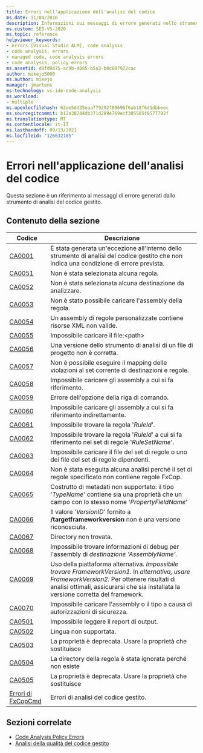```yaml
---
title: Errori nell'applicazione dell'analisi del codice
ms.date: 11/04/2016
description: Informazioni sui messaggi di errore generati nello strumento di analisi del codice gestito in Visual Studio. Visualizzare i codici di errore e le descrizioni corrispondenti.
ms.custom: SEO-VS-2020
ms.topic: reference
helpviewer_keywords:
- errors [Visual Studio ALM], code analysis
- code analysis, errors
- managed code, code analysis errors
- code analysis, policy errors
ms.assetid: d8fd9475-ac9b-4085-b5a3-b0c807922cac
author: mikejo5000
ms.author: mikejo
manager: jmartens
ms.technology: vs-ide-code-analysis
ms.workload:
- multiple
ms.openlocfilehash: 62ee5dd35eaa779292f89696f6ab18f6d1dbbeec
ms.sourcegitcommit: b12a38744db371d2894769ecf305585f9577792f
ms.translationtype: MT
ms.contentlocale: it-IT
ms.lasthandoff: 09/13/2021
ms.locfileid: "126632105"
---
```

# <a name="code-analysis-application-errors"></a>Errori nell'applicazione dell'analisi del codice

Questa sezione è un riferimento ai messaggi di errore generati dallo strumento di analisi del codice gestito.

## <a name="in-this-section"></a>Contenuto della sezione

|Codice|Descrizione|
|-|-|
|[CA0001](ca0001.md)|È stata generata un'eccezione all'interno dello strumento di analisi del codice gestito che non indica una condizione di errore prevista.|
|[CA0051](ca0051.md)|Non è stata selezionata alcuna regola.|
|[CA0052](ca0052.md)|Non è stata selezionata alcuna destinazione da analizzare.|
|[CA0053](ca0053.md)|Non è stato possibile caricare l'assembly della regola.|
|[CA0054](ca0054.md)|Un assembly di regole personalizzate contiene risorse XML non valide.|
|[CA0055](ca0055.md)|Impossibile caricare il file:\<path>|
|[CA0056](ca0056.md)|Una versione dello strumento di analisi di un file di progetto non è corretta.|
|[CA0057](ca0057.md)|Non è possibile eseguire il mapping delle violazioni al set corrente di destinazioni e regole.|
|[CA0058](ca0058.md)|Impossibile caricare gli assembly a cui si fa riferimento.|
|[CA0059](ca0059.md)|Errore dell'opzione della riga di comando.|
|[CA0060](ca0060.md)|Impossibile caricare gli assembly a cui si fa riferimento indirettamente.|
|[CA0061](ca0061.md)|Impossibile trovare la regola '*RuleId*'.|
|[CA0062](ca0062.md)|Impossibile trovare la regola '*RuleId*' a cui si fa riferimento nel set di regole '*RuleSetName*'.|
|[CA0063](ca0063.md)|Impossibile caricare il file del set di regole o uno dei file del set di regole dipendenti.|
|[CA0064](ca0064.md)|Non è stata eseguita alcuna analisi perché il set di regole specificato non contiene regole FxCop.|
|[CA0065](ca0065.md)|Costrutto di metadati non supportato: il tipo '*TypeName*' contiene sia una proprietà che un campo con lo stesso nome '*PropertyFieldName*'|
|[CA0066](ca0066.md)|Il valore '*VersionID*' fornito a **/targetframeworkversion** non è una versione riconosciuta.|
|[CA0067](ca0067.md)|Directory non trovata.|
|[CA0068](ca0068.md)|Impossibile trovare informazioni di debug per l'assembly di *destinazione 'AssemblyName'.*|
|[CA0069](ca0069.md)|Uso della piattaforma alternativa. *Impossibile trovare FrameworkVersion1.* In *alternativa, usare FrameworkVersion2.* Per ottenere risultati di analisi ottimali, assicurarsi che sia installata la versione corretta del framework.|
|[CA0070](ca0070.md)|Impossibile caricare l'assembly o il tipo a causa di autorizzazioni di sicurezza.|
|[CA0501](ca0501.md)|Impossibile leggere il report di output.|
|[CA0502](ca0502.md)|Lingua non supportata.|
|[CA0503](ca0503.md)|La proprietà è deprecata. Usare la proprietà che sostituisce|
|[CA0504](ca0504.md)|La directory della regola è stata ignorata perché non esiste|
|[CA0505](ca0505.md)|La proprietà è deprecata. Usare la proprietà che sostituisce|
|[Errori di FxCopCmd](fxcopcmd-errors.md)|Errori di analisi del codice gestito.|

## <a name="related-sections"></a>Sezioni correlate

- [Code Analysis Policy Errors](../code-quality/code-analysis-policy-errors.md)
- [Analisi della qualità del codice gestito](../code-quality/code-analysis-for-managed-code-overview.md)
